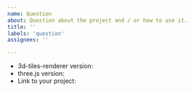 ```yaml
---
name: Question
about: Question about the project and / or how to use it.
title: ''
labels: 'question'
assignees: ''

---
```


* 3d-tiles-renderer version:
* three.js version:
* Link to your project:


<!--
Please iclude sufficient detail on what's confusing, not working, or unexpected behavior including code with what you tried, screenshots, data sets, and live example.

Also consider asking at the three.js forum: https://discourse.threejs.org/
-->
